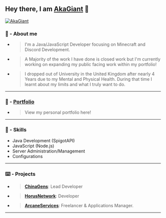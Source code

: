 ## Hey there, I am [AkaGiant](https://github.com/AkaGiant) 👋

[![AkaGiant](https://github-readme-stats.vercel.app/api?username=AkaGiant&show_icons=true&theme=dracula&count_private=true)](https://github.com/AkaGiant)<br/>

### 🤵 - About me 
- > I'm a Java/JavaScript Developer focusing on Minecraft and Discord Development.
- > A Majority of the work I have done is closed work but I'm currently working on expanding my public facing work within my portfolio!
- > I dropped out of University in the United Kingdom after nearly 4 Years due to my Mental and Physical Health. During that time I learnt about my limits and what I truly want to do. 

------------
### 📖 - **[Portfolio](https://github.com/AkaGiant/Portfolio "Portfolio")**
- > View my personal portfolio here!
------------

### 📖 - Skills
- Java Development (SpigotAPI)
- JavaScript (Node.js)
- Server Administration/Management
- Configurations

------------

### ⌨️ - Projects
- > **[ChinaGens](https://discord.gg/kDXWdcBqGs "ChinaGens")**: Lead Developer
- > **[HorusNetwork](https://discord.gg/APKJrzQGEW "HorusNetwork")**: Developer
- > **[ArcaneServices](https://discord.gg/Jgx8kr2TfD "ArcaneServices")**: Freelancer & Applications Manager.

------------

